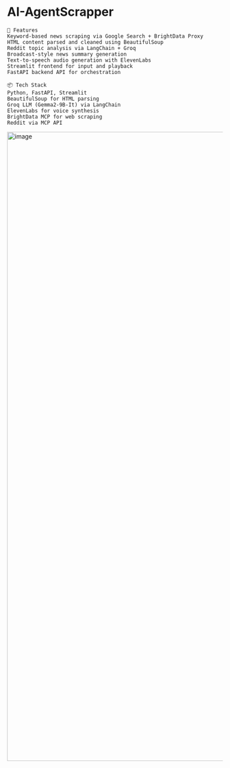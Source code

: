 # AI-AgentScrapper
```
🔧 Features
Keyword-based news scraping via Google Search + BrightData Proxy
HTML content parsed and cleaned using BeautifulSoup
Reddit topic analysis via LangChain + Groq
Broadcast-style news summary generation
Text-to-speech audio generation with ElevenLabs
Streamlit frontend for input and playback
FastAPI backend API for orchestration
```

```
📦 Tech Stack
Python, FastAPI, Streamlit
BeautifulSoup for HTML parsing
Groq LLM (Gemma2-9B-It) via LangChain
ElevenLabs for voice synthesis
BrightData MCP for web scraping
Reddit via MCP API
```
<img width="1468" alt="image" src="https://github.com/user-attachments/assets/805946d6-d433-4e02-96b8-f52676102e84" />
